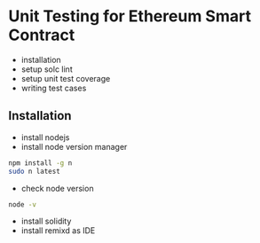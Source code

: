 # Unit Testing for Ethereum Smart Contract

- installation
- setup solc lint
- setup unit test coverage
- writing test cases

## Installation

- install nodejs
- install node version manager
```sh
npm install -g n
sudo n latest
```
- check node version
```sh
node -v
```
- install solidity
- install remixd as IDE

